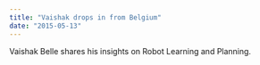 ```yaml
---
title: "Vaishak drops in from Belgium"
date: "2015-05-13"
---
```

Vaishak Belle shares his insights on Robot Learning and Planning.